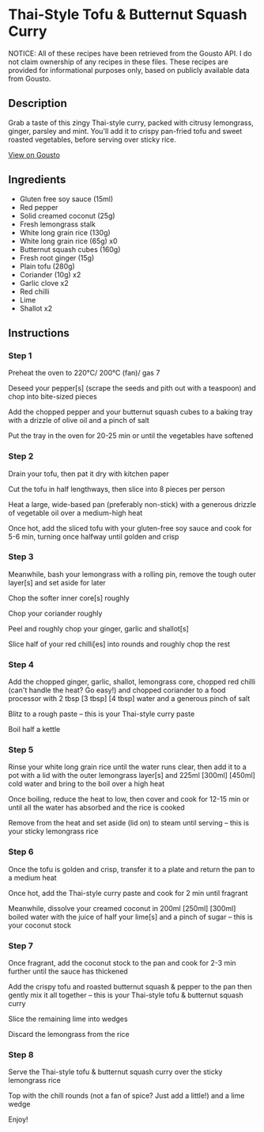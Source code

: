 # Thai-Style Tofu & Butternut Squash Curry 

NOTICE: All of these recipes have been retrieved from the Gousto API. I do not claim ownership of any recipes in these files. These recipes are provided for informational purposes only, based on publicly available data from Gousto.

## Description

Grab a taste of this zingy Thai-style curry, packed with citrusy lemongrass, ginger, parsley and mint. You'll add it to crispy pan-fried tofu and sweet roasted vegetables, before serving over sticky rice.

[View on Gousto](https://www.gousto.co.uk/recipes/cookbook/thai-tofu-butternut-curry-with-lemongrass-rice)

## Ingredients

- Gluten free soy sauce (15ml)
- Red pepper
- Solid creamed coconut (25g)
- Fresh lemongrass stalk
- White long grain rice (130g)
- White long grain rice (65g) x0
- Butternut squash cubes (160g)
- Fresh root ginger (15g)
- Plain tofu (280g)
- Coriander (10g) x2
- Garlic clove x2
- Red chilli
- Lime
- Shallot x2

## Instructions


### Step 1

Preheat the oven to 220°C/ 200°C (fan)/ gas 7

Deseed your pepper[s] (scrape the seeds and pith out with a teaspoon) and chop into bite-sized pieces

Add the chopped pepper and your butternut squash cubes to a baking tray with a drizzle of olive oil and a pinch of salt

Put the tray in the oven for 20-25 min or until the vegetables have softened


### Step 2

Drain your tofu, then pat it dry with kitchen paper

Cut the tofu in half lengthways, then slice into 8 pieces per person

Heat a large, wide-based pan (preferably non-stick) with a generous drizzle of vegetable oil over a medium-high heat

Once hot, add the sliced tofu with your gluten-free soy sauce and cook for 5-6 min, turning once halfway until golden and crisp


### Step 3

Meanwhile, bash your lemongrass with a rolling pin, remove the tough outer layer[s] and set aside for later

Chop the softer inner core[s] roughly

Chop your coriander roughly

Peel and roughly chop your ginger, garlic and shallot[s]

Slice half of your red chilli[es] into rounds and roughly chop the rest


### Step 4

Add the chopped ginger, garlic, shallot, lemongrass core, chopped red chilli (can't handle the heat? Go easy!) and chopped coriander to a food processor with 2 tbsp <span class="text-purple">[3 tbsp]</span> <span class="text-danger">[4 tbsp]</span> water and a generous pinch of salt

Blitz to a rough paste – this is your Thai-style curry paste

Boil half a kettle


### Step 5

Rinse your white long grain rice until the water runs clear, then add it to a pot with a lid with the outer lemongrass layer[s]<span class="text-danger"> </span>and 225ml <span class="text-purple">[300ml]</span> <span class="text-danger">[450ml]</span> cold water and bring to the boil over a high heat

Once boiling, reduce the heat to low, then cover and cook for 12-15 min or until all the water has absorbed and the rice is cooked

Remove from the heat and set aside (lid on) to steam until serving – this is your sticky lemongrass rice


### Step 6

Once the tofu is golden and crisp, transfer it to a plate and return the pan to a medium heat

Once hot, add the Thai-style curry paste and cook for 2 min until fragrant

Meanwhile, dissolve your creamed coconut in 200ml <span class="text-purple">[250ml] </span><span class="text-danger">[300ml]</span> boiled water with the juice of half your lime[s] and a pinch of sugar – this is your coconut stock


### Step 7

Once fragrant, add the coconut stock to the pan and cook for 2-3 min further until the sauce has thickened

Add the crispy tofu and roasted butternut squash & pepper to the pan then gently mix it all together – this is your Thai-style tofu & butternut squash curry

Slice the remaining lime into wedges

Discard the lemongrass from the rice

### Step 8

Serve the Thai-style tofu & butternut squash curry over the sticky lemongrass rice

Top with the chill rounds (not a fan of spice? Just add a little!) and a lime wedge

Enjoy!

